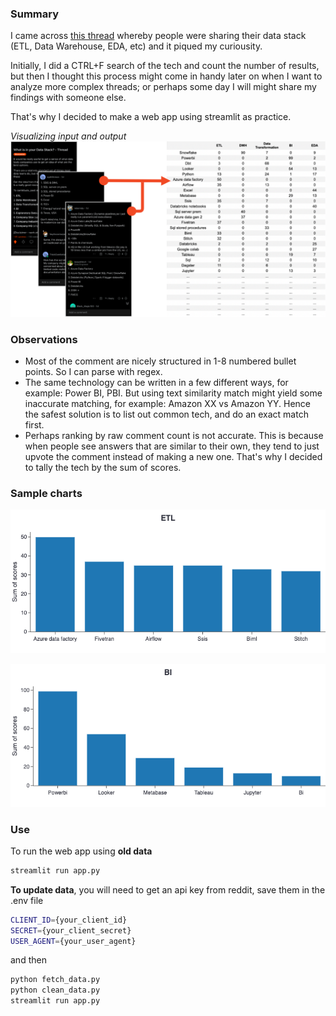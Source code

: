 ###  Summary
I came across [this thread](https://www.reddit.com/r/dataengineering/comments/wcw0nt/what_is_in_your_data_stack_thread/) whereby people were sharing their data stack (ETL, Data Warehouse, EDA, etc) and it piqued my curiousity.

Initially, I did  a CTRL+F search of the tech and count the number of results, but then I thought this process might come in handy later on when I want to analyze more complex threads; or perhaps some day I will might share my findings with someone else.

That's why I decided to make a web app using streamlit as practice.

_Visualizing input and output_
![from comments to table](/resources/drawio.png)


### Observations
- Most of the comment are nicely structured in 1-8 numbered bullet points. So I can parse with regex.
- The same technology can be written in a few different ways, for example: Power BI, PBI. But using text similarity match might yield some inaccurate matching, for example: Amazon XX vs Amazon YY. Hence the safest solution is to list out common tech, and do an exact match first.
- Perhaps ranking by raw comment count is not accurate. This is because when people see answers that are similar to their own, they tend to just upvote the comment instead of making a new one. That's why I decided to tally the tech by the sum of scores.

### Sample charts
![ETL](/resources/plot-etl.png)

![ETL](/resources/plot-bi.png)



### Use
To run the web app using **old data**

```bash
streamlit run app.py
```

**To update data**, you will need to get an api key from reddit, save them in the .env file
```bash
CLIENT_ID={your_client_id}
SECRET={your_client_secret}
USER_AGENT={your_user_agent}
```

and then
```bash
python fetch_data.py
python clean_data.py
streamlit run app.py
```
